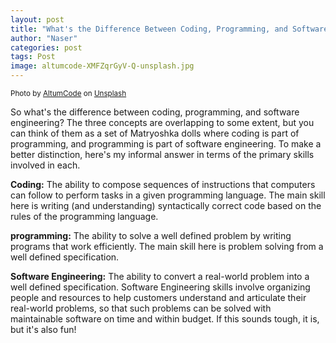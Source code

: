 ```yaml
---
layout: post
title: "What's the Difference Between Coding, Programming, and Software Engineering?"
author: "Naser"
categories: post
tags: Post
image: altumcode-XMFZqrGyV-Q-unsplash.jpg
---
```

<sup>Photo by <a href="https://unsplash.com/@altumcode?utm_content=creditCopyText&utm_medium=referral&utm_source=unsplash">AltumCode</a> on <a href="https://unsplash.com/photos/silver-macbook-turned-on-XMFZqrGyV-Q?utm_content=creditCopyText&utm_medium=referral&utm_source=unsplash">Unsplash</a>
  </sup>

So what's the difference between coding, programming, and software engineering?  The three concepts are overlapping to some extent, but you can think of them as a set of Matryoshka dolls where coding is part of programming, and programming is part of software engineering.  To make a better distinction, here's my informal answer in terms of the primary skills involved in each.


**Coding:** The ability to compose sequences of instructions that computers can follow to perform tasks in a given programming language.  The main skill here is writing (and understanding) syntactically correct code based on the rules of the programming language.


**programming:**  The ability to solve a well defined problem by writing programs that work efficiently.  The main skill here is problem solving from a well defined specification.


**Software Engineering:**  The ability to convert a real-world problem into a well defined specification.  Software Engineering skills involve organizing people and resources to help customers understand and articulate their real-world problems, so that such problems can be solved with maintainable software on time and within budget.  If this sounds tough, it is, but it's also fun! 
